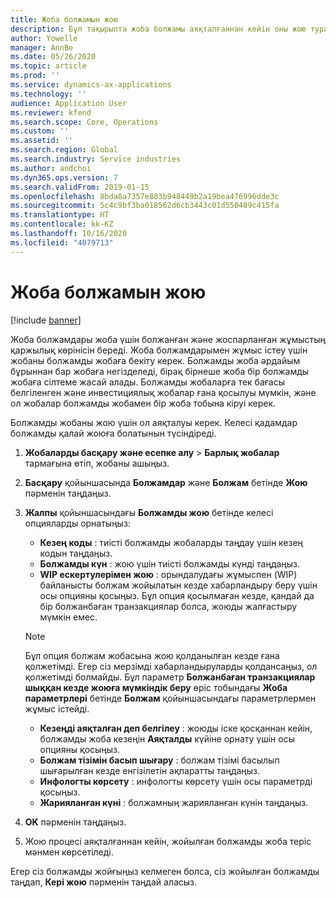 ```yaml
---
title: Жоба болжамын жою
description: Бұл тақырыпта жоба болжамы аяқталғаннан кейін оны жою туралы ақпарат берілген.
author: Yowelle
manager: AnnBe
ms.date: 05/26/2020
ms.topic: article
ms.prod: ''
ms.service: dynamics-ax-applications
ms.technology: ''
audience: Application User
ms.reviewer: kfend
ms.search.scope: Core, Operations
ms.custom: ''
ms.assetid: ''
ms.search.region: Global
ms.search.industry: Service industries
ms.author: andchoi
ms.dyn365.ops.version: 7
ms.search.validFrom: 2019-01-15
ms.openlocfilehash: 8bda8a7357e883b948449b2a19bea476996dde3c
ms.sourcegitcommit: 5c4c9bf3ba018562d6cb3443c01d550489c415fa
ms.translationtype: HT
ms.contentlocale: kk-KZ
ms.lasthandoff: 10/16/2020
ms.locfileid: "4079713"
---
```

# <a name="eliminate-a-project-estimate"></a>Жоба болжамын жою

[!include [banner](../includes/banner.md)]

Жоба болжамдары жоба үшін болжанған және жоспарланған жұмыстың қаржылық көрінісін береді. Жоба болжамдарымен жұмыс істеу үшін жобаны болжамды жобаға бекіту керек. Болжамды жоба әрдайым бұрыннан бар жобаға негізделеді, бірақ бірнеше жоба бір болжамды жобаға сілтеме жасай алады. Болжамды жобаларға тек бағасы белгіленген және инвестициялық жобалар ғана қосылуы мүмкін, және ол жобалар болжамды жобамен бір жоба тобына кіруі керек.

Болжамды жобаны жою үшін ол аяқталуы керек. Келесі қадамдар болжамды қалай жоюға болатынын түсіндіреді.

1. **Жобаларды басқару және есепке алу** > **Барлық жобалар** тармағына өтіп, жобаны ашыңыз. 
2. **Басқару** қойыншасында **Болжамдар** және **Болжам** бетінде **Жою** пәрменін таңдаңыз.
3. **Жалпы** қойыншасындағы **Болжамды жою** бетінде келесі опцияларды орнатыңыз:

   - **Кезең коды** : тиісті болжамды жобаларды таңдау үшін кезең кодын таңдаңыз. 
   - **Болжамды күн** : жою үшін тиісті болжамды күнді таңдаңыз.
   - **WIP ескертулерімен жою** : орындалудағы жұмыспен (WIP) байланысты болжам жойылатын кезде хабарландыру беру үшін осы опцияны қосыңыз. Бұл опция қосылмаған кезде, қандай да бір болжанбаған транзакциялар болса, жоюды жалғастыру мүмкін емес. 
   > [!NOTE]
   > Бұл опция болжам жобасына жою қолданылған кезде ғана қолжетімді. Егер сіз мерзімді хабарландыруларды қолдансаңыз, ол қолжетімді болмайды. Бұл параметр **Болжанбаған транзакциялар шыққан кезде жоюға мүмкіндік беру** өріс тобындағы **Жоба параметрлері** бетінде **Болжам** қойыншасындағы параметрлермен жұмыс істейді.
   - **Кезеңді аяқталған деп белгілеу** : жоюды іске қосқаннан кейін, болжамды жоба кезеңін **Аяқталды** күйіне орнату үшін осы опцияны қосыңыз.
   - **Болжам тізімін басып шығару** : болжам тізімі басылып шығарылған кезде енгізілетін ақпаратты таңдаңыз.
   - **Инфологты көрсету** : инфологты көрсету үшін осы параметрді қосыңыз.
   - **Жарияланған күні** : болжамның жарияланған күнін таңдаңыз.

4.  **OK** пәрменін таңдаңыз.
5. Жою процесі аяқталғаннан кейін, жойылған болжамды жоба теріс мәнмен көрсетіледі. 

Егер сіз болжамды жойғыңыз келмеген болса, сіз жойылған болжамды таңдап, **Кері жою** пәрменін таңдай аласыз.   
